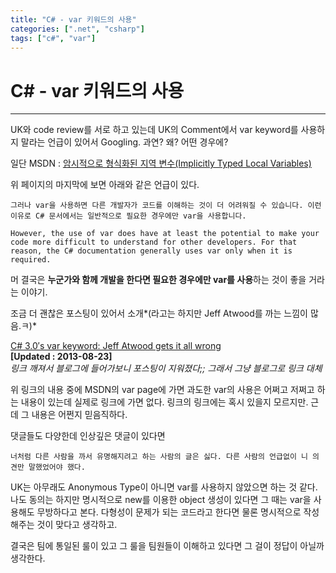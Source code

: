 ```yaml
---
title: "C# - var 키워드의 사용"
categories: [".net", "csharp"]
tags: ["c#", "var"]
---
```


# C# - var 키워드의 사용
___

UK와 code review를 서로 하고 있는데 UK의 Comment에서 var keyword를 사용하지 말라는 언급이 있어서 Googling. 과연? 왜? 어떤 경우에?

일단 MSDN : [암시적으로 형식화된 지역 변수(Implicitly Typed Local Variables)][MSDN_var]

위 페이지의 마지막에 보면 아래와 같은 언급이 있다.


	그러나 var을 사용하면 다른 개발자가 코드를 이해하는 것이 더 어려워질 수 있습니다. 이런 이유로 C# 문서에서는 일반적으로 필요한 경우에만 var을 사용합니다.
	
	However, the use of var does have at least the potential to make your code more difficult to understand for other developers. For that reason, the C# documentation generally uses var only when it is required.


머 결국은 **누군가와 함께 개발을 한다면 필요한 경우에만 var를 사용**하는 것이 좋을 거라는 이야기.

조금 더 괜찮은 포스팅이 있어서 소개*(라고는 하지만 Jeff Atwood를 까는 느낌이 많음.ㅋ)*

[C# 3.0′s var keyword: Jeff Atwood gets it all wrong][richarddingwall]  
**[Updated : 2013-08-23]**  
*링크 깨져서 블로그에 들어가보니 포스팅이 지워졌다;; 그래서 그냥 블로그로 링크 대체*

위 링크의 내용 중에 MSDN의 var page에 가면 과도한 var의 사용은 어쩌고 저쩌고 하는 내용이 있는데 실제로 링크에 가면 없다.
링크의 링크에는 혹시 있을지 모르지만. 근데 그 내용은 어쩐지 믿음직하다.

댓글들도 다양한데 인상깊은 댓글이 있다면 

	너처럼 다른 사람을 까서 유명해지려고 하는 사람의 글은 싫다. 다른 사람의 언급없이 니 의견만 말했었어야 했다.

UK는 아무래도 Anonymous Type이 아니면 var를 사용하지 않았으면 하는 것 같다.
나도 동의는 하지만 명시적으로 new를 이용한 object 생성이 있다면 그 때는 var을 사용해도 무방하다고 본다.
다형성이 문제가 되는 코드라고 한다면 물론 명시적으로 작성해주는 것이 맞다고 생각하고.

결국은 팀에 통일된 룰이 있고 그 룰을 팀원들이 이해하고 있다면 그 걸이 정답이 아닐까 생각한다.

[MSDN_var]: http://msdn.microsoft.com/ko-kr/library/bb384061.aspx
[richarddingwall]: http://richarddingwall.name/